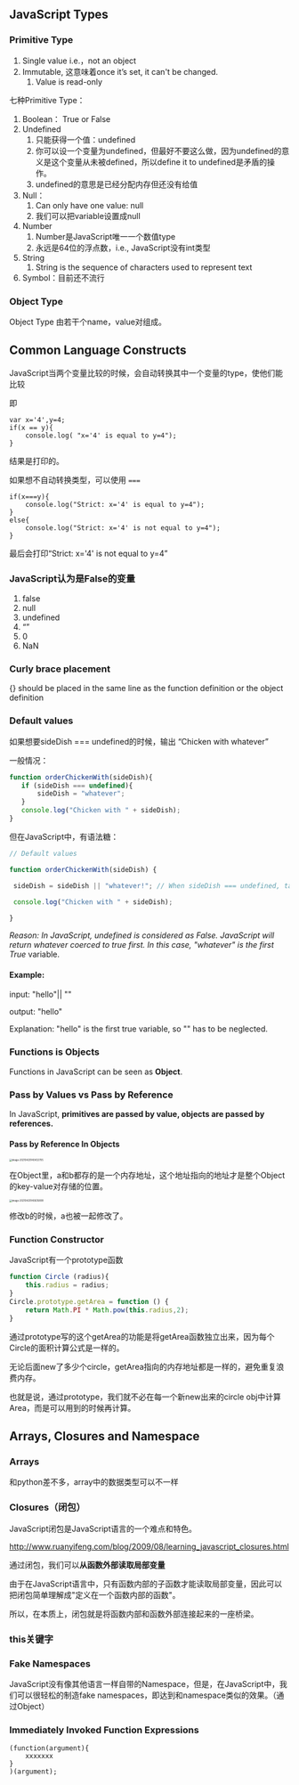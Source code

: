 ## JavaScript Types

### Primitive Type

1. Single value i.e.，not an object
2. Immutable, 这意味着once it’s set, it can't be changed.
   1. Value is read-only

七种Primitive Type：

1. Boolean： True or False
2. Undefined
   1. 只能获得一个值：undefined
   2. 你可以设一个变量为undefined，但最好不要这么做，因为undefined的意义是这个变量从未被defined，所以define it to undefined是矛盾的操作。
   3. undefined的意思是已经分配内存但还没有给值
3. Null： 
   1. Can only have one value: null
   2. 我们可以把variable设置成null
4. Number
   1. Number是JavaScript唯一一个数值type
   2. 永远是64位的浮点数，i.e., JavaScript没有int类型
5. String
   1. String is the sequence of characters used to represent text
6. Symbol：目前还不流行

### Object Type

Object Type 由若干个name，value对组成。

## Common Language Constructs

 JavaScript当两个变量比较的时候，会自动转换其中一个变量的type，使他们能比较

即

```
var x='4',y=4;
if(x == y){
	console.log( "x='4' is equal to y=4");
}
```

结果是打印的。

如果想不自动转换类型，可以使用 `===`

```
if(x===y){
	console.log("Strict: x='4' is equal to y=4");
}
else{
	console.log("Strict: x='4' is not equal to y=4");
}
```

最后会打印“Strict: x='4' is not equal to y=4”

### JavaScript认为是False的变量

1. false
2. null
3. undefined
4. “”
5. 0
6. NaN



### Curly brace placement

{} should be placed in the same line as the function definition or the object definition



### Default values

如果想要sideDish === undefined的时候，输出 “Chicken with whatever”

一般情况：

```javascript
function orderChickenWith(sideDish){
   if (sideDish === undefined){
       sideDish = "whatever";
   }
   console.log("Chicken with " + sideDish);
}
```

但在JavaScript中，有语法糖：

```javascript
// Default values

function orderChickenWith(sideDish) {

 sideDish = sideDish || "whatever!"; // When sideDish === undefined, take it as "whatever"

 console.log("Chicken with " + sideDish);
 
}
```

*Reason: In JavaScript, undefined is considered as False. JavaScript will return whatever coerced to true first. In this case, "whatever" is the first True* variable.  

#### Example:

input: "hello"|| ""

output: "hello"

Explanation: "hello" is the first true variable, so "" has to be neglected.



### Functions is Objects

Functions in JavaScript can be seen as **Object**.



### Pass by Values vs Pass by Reference

In JavaScript, **primitives are passed by value, objects are passed by references.**

#### Pass by Reference In Objects

<img src="C:\Users\ZJF\AppData\Roaming\Typora\typora-user-images\image-20210420140432705.png" alt="image-20210420140432705" style="zoom:30%;" />

在Object里，a和b都存的是一个内存地址，这个地址指向的地址才是整个Object的key-value对存储的位置。

<img src="C:\Users\ZJF\AppData\Roaming\Typora\typora-user-images\image-20210420140635899.png" alt="image-20210420140635899" style="zoom:30%;" />

修改b的时候，a也被一起修改了。



### Function Constructor

JavaScript有一个prototype函数

```javascript
function Circle (radius){
    this.radius = radius;
}
Circle.prototype.getArea = function () {
    return Math.PI * Math.pow(this.radius,2);
}
```

通过prototype写的这个getArea的功能是将getArea函数独立出来，因为每个Circle的面积计算公式是一样的。

无论后面new了多少个circle，getArea指向的内存地址都是一样的，避免重复浪费内存。

也就是说，通过prototype，我们就不必在每一个新new出来的circle obj中计算Area，而是可以用到的时候再计算。



## Arrays, Closures and Namespace

### Arrays

和python差不多，array中的数据类型可以不一样

### Closures（闭包）

JavaScript闭包是JavaScript语言的一个难点和特色。

http://www.ruanyifeng.com/blog/2009/08/learning_javascript_closures.html

通过闭包，我们可以**从函数外部读取局部变量**

由于在JavaScript语言中，只有函数内部的子函数才能读取局部变量，因此可以把闭包简单理解成"定义在一个函数内部的函数"。

所以，在本质上，闭包就是将函数内部和函数外部连接起来的一座桥梁。

### this关键字



### Fake Namespaces

JavaScript没有像其他语言一样自带的Namespace，但是，在JavaScript中，我们可以很轻松的制造fake namespaces，即达到和namespace类似的效果。（通过Object）

### Immediately Invoked Function Expressions

```
(function(argument){
	xxxxxxx
}
)(argument);
```

